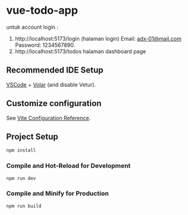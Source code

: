 # vue-todo-app

untuk account login :
1. http://localhost:5173/login  (halaman login)
Email:    [adx-01@mail.com](mailto:adx-01@mail.com)
Password: 1234567890.
2. http://localhost:5173/todos
halaman dashboard page 

## Recommended IDE Setup

[VSCode](https://code.visualstudio.com/) + [Volar](https://marketplace.visualstudio.com/items?itemName=Vue.volar) (and disable Vetur).

## Customize configuration

See [Vite Configuration Reference](https://vite.dev/config/).

## Project Setup

```sh
npm install
```

### Compile and Hot-Reload for Development

```sh
npm run dev
```

### Compile and Minify for Production

```sh
npm run build
```
